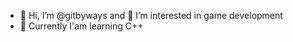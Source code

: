 - 👋 Hi, I’m @gitbyways and 👀 I’m interested in game development
- 🌱 Currently I'am learning C++


<!---
gitbyways/gitbyways is a ✨ special ✨ repository because its `README.md` (this file) appears on your GitHub profile.
You can click the Preview link to take a look at your changes.
--->
